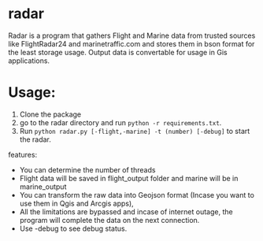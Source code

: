 # radar 
Radar is a program that gathers Flight and Marine data from trusted sources like FlightRadar24 and marinetraffic.com and stores them in bson format for the least storage usage. Output data is convertable for usage in Gis applications.

# Usage:
1. Clone the package
2. go to the radar directory and run `python -r requirements.txt`.
3. Run `python radar.py [-flight,-marine] -t (number) [-debug]` to start the radar.

features:
- You can determine the number of threads
- Flight data will be saved in flight_output folder and marine will be in marine_output
- You can transform the raw data into Geojson format (Incase you want to use them in Qgis and Arcgis apps),  
- All the limitations are bypassed and incase of internet outage, the program will complete the data on the next connection.
- Use -debug to see debug status.

